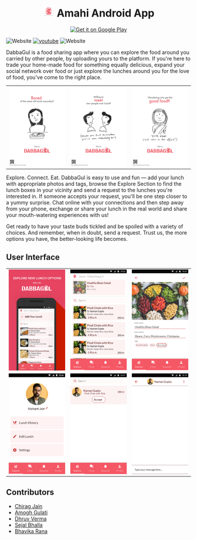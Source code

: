 <h1 align="center"><img alt="DabbaGul" title="DabbaGul" src="./app/src/main/ic_new_launcher-web.png" width="32">  Amahi Android App</h1>
<p align="center">
  <a href="https://play.google.com/store/apps/details?id=com.precog.dabbagul">
    <img alt="Get it on Google Play" title="Google Play" src="http://i.imgur.com/mtGRPuM.png" width="150">
  </a>
</p>

![Website](https://img.shields.io/website?down_color=lightgrey&down_message=offline&up_color=blue&up_message=blog&url=https%3A%2F%2Fcse501-dhcs-2019.blogspot.com%2F2019%2F11%2Fdabbagul-new.html%3Fview%3Dsidebar)
[![youtube](https://img.shields.io/badge/-youtube-red?logo=youtube&labelColor=grey)](https://www.youtube.com/watch?v=c_aMrn6eJfc)
![Website](https://img.shields.io/website?down_color=lightgrey&down_message=offline&up_color=blue&up_message=news&url=https%3A%2F%2Fwww.bhaskar.com%2Fdelhi%2Fdelhi-ncr%2Fnews%2Fincrease-taste-with-food-sharing-twitter-clumsy-also-stay-updated-with-dmrc-01688839.html)

DabbaGul is a food sharing app where you can explore the food around you carried by other people, by uploading yours to the platform. If you're here to trade your home-made food for something equally delicious, expand your social network over food or just explore the lunches around you for the love of food, you've come to the right place.

| | | |
|:-:|:-:|:-:|
|![image info](./images/promo1.jpg)|![image info](./images/promo2.jpg)|![image info](./images/promo3.jpg)|

Explore. Connect. Eat. DabbaGul is easy to use and fun — add your lunch with appropriate photos and tags, browse the Explore Section to find the lunch boxes in your vicinity and send a request to the lunches you're interested in. If someone accepts your request, you'll be one step closer to a yummy surprise. Chat online with your connections and then step away from your phone, exchange or share your lunch in the real world and share your mouth-watering experiences with us!

Get ready to have your taste buds tickled and be spoiled with a variety of choices. And remember, when in doubt, send a request. Trust us, the more options you have, the better-looking life becomes.


## User Interface
| | | |
|:-:|:-:|:-:|
|![image info](./images/ui1.png)|![image info](./images/ui2.webp)|![image info](./images/ui3.webp)|
|![image info](./images/ui4.png)|![image info](./images/ui5.webp)|![image info](./images/ui6.webp)|

## Contributors
- [Chirag Jain](https://github.com/chirag-jn)
- [Amogh Gulati](https://github.com/amogh-gulati)
- [Dhruv Verma](https://github.com/Dhruv-Verma)
- [Sejal Bhalla](https://github.com/sejalbhalla)
- [Bhavika Rana](https://github.com/bhavikaar)